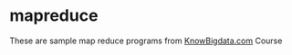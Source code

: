 # mapreduce
These are sample map reduce programs from [KnowBigdata.com](KnowBigData.com "Knowbigdata.com") Course
